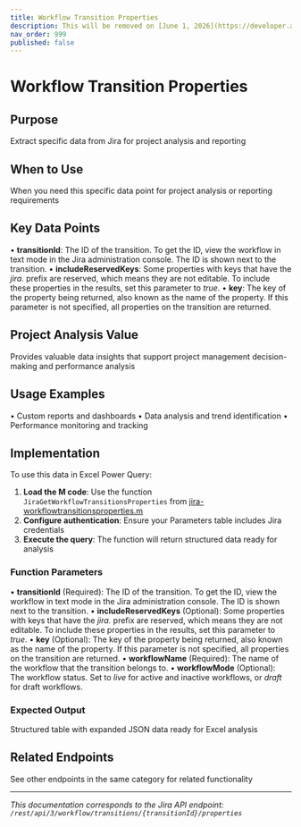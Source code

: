 ```yaml
---
title: Workflow Transition Properties
description: This will be removed on [June 1, 2026](https://developer.atlassian.com/cloud/jira/platform/changelog/#CHANGE-2570); fetch transition properties from [...
nav_order: 999
published: false
---
```


# Workflow Transition Properties

## Purpose
Extract specific data from Jira for project analysis and reporting

## When to Use
When you need this specific data point for project analysis or reporting requirements

## Key Data Points
• **transitionId**: The ID of the transition. To get the ID, view the workflow in text mode in the Jira administration console. The ID is shown next to the transition.
• **includeReservedKeys**: Some properties with keys that have the *jira.* prefix are reserved, which means they are not editable. To include these properties in the results, set this parameter to *true*.
• **key**: The key of the property being returned, also known as the name of the property. If this parameter is not specified, all properties on the transition are returned.

## Project Analysis Value
Provides valuable data insights that support project management decision-making and performance analysis

## Usage Examples
• Custom reports and dashboards
• Data analysis and trend identification
• Performance monitoring and tracking

## Implementation
To use this data in Excel Power Query:

1. **Load the M code**: Use the function `JiraGetWorkflowTransitionsProperties` from [jira-workflowtransitionsproperties.m](../assets/jira-workflowtransitionsproperties.m)
2. **Configure authentication**: Ensure your Parameters table includes Jira credentials
3. **Execute the query**: The function will return structured data ready for analysis

### Function Parameters
• **transitionId** (Required): The ID of the transition. To get the ID, view the workflow in text mode in the Jira administration console. The ID is shown next to the transition.
• **includeReservedKeys** (Optional): Some properties with keys that have the *jira.* prefix are reserved, which means they are not editable. To include these properties in the results, set this parameter to *true*.
• **key** (Optional): The key of the property being returned, also known as the name of the property. If this parameter is not specified, all properties on the transition are returned.
• **workflowName** (Required): The name of the workflow that the transition belongs to.
• **workflowMode** (Optional): The workflow status. Set to *live* for active and inactive workflows, or *draft* for draft workflows.

### Expected Output
Structured table with expanded JSON data ready for Excel analysis

## Related Endpoints
See other endpoints in the same category for related functionality

---
*This documentation corresponds to the Jira API endpoint: `/rest/api/3/workflow/transitions/{transitionId}/properties`*
